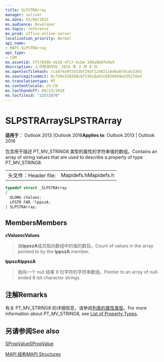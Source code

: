 ```yaml
---
title: SLPSTRArray
manager: soliver
ms.date: 03/09/2015
ms.audience: Developer
ms.topic: reference
ms.prod: office-online-server
localization_priority: Normal
api_name:
- MAPI.SLPSTRArray
api_type:
- COM
ms.assetid: 5f570d9b-eb3d-4fc7-bcbe-348a0b8fe9e9
description: 上次修改时间：2015 年 3 月 9 日
ms.openlocfilehash: ccad74a9f2553bf29af124821c6d6a87dcde3303
ms.sourcegitcommit: 0cf39e5382b8c6f236c8a63c6036849ed3527ded
ms.translationtype: MT
ms.contentlocale: zh-CN
ms.lasthandoff: 08/23/2018
ms.locfileid: "22572870"
---
```

# <a name="slpstrarray"></a><span data-ttu-id="86137-103">SLPSTRArray</span><span class="sxs-lookup"><span data-stu-id="86137-103">SLPSTRArray</span></span>

  
  
<span data-ttu-id="86137-104">**适用于**： Outlook 2013 |Outlook 2016</span><span class="sxs-lookup"><span data-stu-id="86137-104">**Applies to**: Outlook 2013 | Outlook 2016</span></span> 
  
<span data-ttu-id="86137-105">包含用于描述 PT_MV_STRING8 类型的属性的字符串值的数组。</span><span class="sxs-lookup"><span data-stu-id="86137-105">Contains an array of string values that are used to describe a property of type PT_MV_STRING8.</span></span>
  
|||
|:-----|:-----|
|<span data-ttu-id="86137-106">头文件：</span><span class="sxs-lookup"><span data-stu-id="86137-106">Header file:</span></span>  <br/> |<span data-ttu-id="86137-107">Mapidefs.h</span><span class="sxs-lookup"><span data-stu-id="86137-107">Mapidefs.h</span></span>  <br/> |
   
```cpp
typedef struct _SLPSTRArray
{
  ULONG cValues;
  LPSTR FAR *lppszA;
} SLPSTRArray;

```

## <a name="members"></a><span data-ttu-id="86137-108">Members</span><span class="sxs-lookup"><span data-stu-id="86137-108">Members</span></span>

 <span data-ttu-id="86137-109">**cValues**</span><span class="sxs-lookup"><span data-stu-id="86137-109">**cValues**</span></span>
  
> <span data-ttu-id="86137-110">由**lppszA**成员指向数组中的值的数目。</span><span class="sxs-lookup"><span data-stu-id="86137-110">Count of values in the array pointed to by the **lppszA** member.</span></span> 
    
 <span data-ttu-id="86137-111">**lppszA**</span><span class="sxs-lookup"><span data-stu-id="86137-111">**lppszA**</span></span>
  
> <span data-ttu-id="86137-112">指向一个 null 结束 8 位字符的字符串数组。</span><span class="sxs-lookup"><span data-stu-id="86137-112">Pointer to an array of null-ended 8-bit character strings.</span></span>
    
## <a name="remarks"></a><span data-ttu-id="86137-113">注解</span><span class="sxs-lookup"><span data-stu-id="86137-113">Remarks</span></span>

<span data-ttu-id="86137-114">有关 PT_MV_STRING8 的详细信息，请参阅[列表的属性类型](property-types.md)。</span><span class="sxs-lookup"><span data-stu-id="86137-114">For more information about PT_MV_STRING8, see [List of Property Types](property-types.md).</span></span>
  
## <a name="see-also"></a><span data-ttu-id="86137-115">另请参阅</span><span class="sxs-lookup"><span data-stu-id="86137-115">See also</span></span>



[<span data-ttu-id="86137-116">SPropValue</span><span class="sxs-lookup"><span data-stu-id="86137-116">SPropValue</span></span>](spropvalue.md)


[<span data-ttu-id="86137-117">MAPI 结构</span><span class="sxs-lookup"><span data-stu-id="86137-117">MAPI Structures</span></span>](mapi-structures.md)

